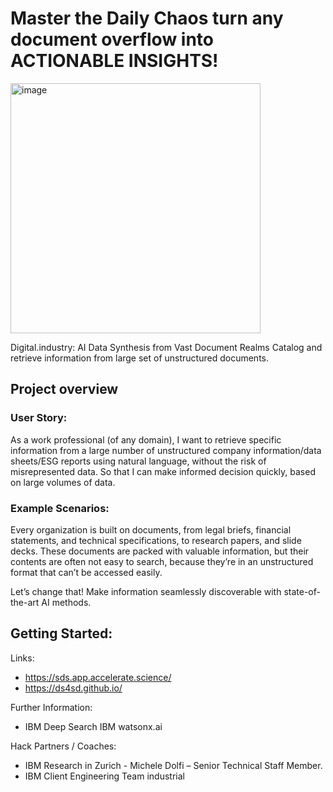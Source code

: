 # Master the Daily Chaos turn any document overflow into ACTIONABLE INSIGHTS!
 <img width="400" alt="image" src="https://github.com/Bosch-ConnectedExperience-2024/IBM_Gettingstarted/assets/141270724/300f26d2-90d7-4426-b28f-3ec83ece2527">
 
Digital.industry: AI Data Synthesis from Vast Document Realms Catalog and retrieve information from large set of unstructured documents.
## Project overview
### User Story:
As a work professional (of any domain), I want to retrieve specific information from a large number of unstructured company information/data sheets/ESG reports using natural language, without the risk of misrepresented data. So that I can make informed decision quickly, based on large volumes of data.

### Example Scenarios:
Every organization is built on documents, from legal briefs, financial statements, and technical specifications, to research papers, and slide decks. These documents are packed with valuable information, but their contents are often not easy to search, because they’re in an unstructured format that can’t be accessed easily.

Let’s change that! Make information seamlessly discoverable with state-of-the-art AI methods.

## Getting Started:
Links:
   - https://sds.app.accelerate.science/
   - https://ds4sd.github.io/

  Further Information:
  - IBM Deep Search IBM watsonx.ai

  Hack Partners / Coaches:
  - IBM Research in Zurich - Michele Dolfi – Senior Technical Staff Member.
  - IBM Client Engineering Team industrial

